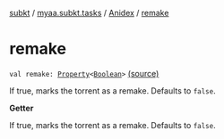 [subkt](../../index.md) / [myaa.subkt.tasks](../index.md) / [Anidex](index.md) / [remake](./remake.md)

# remake

`val remake: `[`Property`](https://docs.gradle.org/current/javadoc/org/gradle/api/provider/Property.html)`<`[`Boolean`](https://kotlinlang.org/api/latest/jvm/stdlib/kotlin/-boolean/index.html)`>` [(source)](https://github.com/Myaamori/SubKt/blob/0.1.13/src/main/kotlin/myaa/subkt/tasks/tasks.kt#L1181)

If true, marks the torrent as a remake.
Defaults to `false`.

**Getter**

If true, marks the torrent as a remake.
Defaults to `false`.


